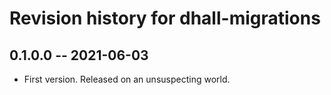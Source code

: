 # Revision history for dhall-migrations

## 0.1.0.0 -- 2021-06-03

* First version. Released on an unsuspecting world.
